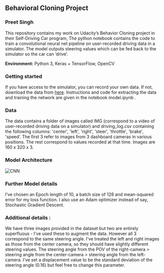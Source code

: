 
## Behavioral Cloning Project
### Preet Singh 
This repository contains my work on Udacity’s Behavior Cloning project in their Self-Driving Car program, The python notebook contains the code to train a convolutional neural net pipeline on user-recorded driving data in a simulator. The model outputs steering values which can be fed back to the simulator so the car can ‘drive’.

**Environment:** Python 3, Keras + TensorFlow, OpenCV

### Getting started 
If you have access to the simulator, you can record your own data. If not, download the data from [here](https://d17h27t6h515a5.cloudfront.net/topher/2016/December/584f6edd_data/data.zip). Instructions and code for extracting the data and training the network are given in the notebook model.ipynb . 

### Data 
The data contains a folder of images called IMG (correspond to a video of user-recorded driving data on a simulator) and driving_log.csv containing the following columns: 'center', 'left', 'right', 'steer', 'throttle', 'brake', 'speed’. The first 3 refer to images from 3 dashboard cameras in various positions. The rest correspond to values recorded at that time. Images are 160 x 320 x 3. 

### Model Architecture
![CNN](images/arch.png)

### Further Model details
I’ve chosen an Epoch length of 10, a batch size of 128 and mean-squared error for my loss function. I also use an Adam optimizer instead of say, Stochastic Gradient Descent. 
 

### Additional details : 
We have three images provided in the dataset but two are entirely superfluous - I’ve used these to augment the data. However all 3 correspond to the same steering angle. I’ve treated the left and right images as those from the center camera, so they should have slightly different steering values. The steering angle from the POV of the right-camera > steering angle from the center-camera > steering angle from the left-camera. I’ve set a displacement value to be the standard deviation of the steering angle (0.16) but feel free to change this parameter.

